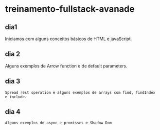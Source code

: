 # treinamento-fullstack-avanade


## dia1
 Iniciamos com alguns conceitos básicos de HTML e javaScript.

## dia 2 
 Alguns exemplos de Arrow function e de default parameters.

## dia 3
    Spread rest operation e alguns exemplos de arrays com find, findIndex e include.

## dia 4
    Alguns exemplos de async e promisses e Shadow Dom 